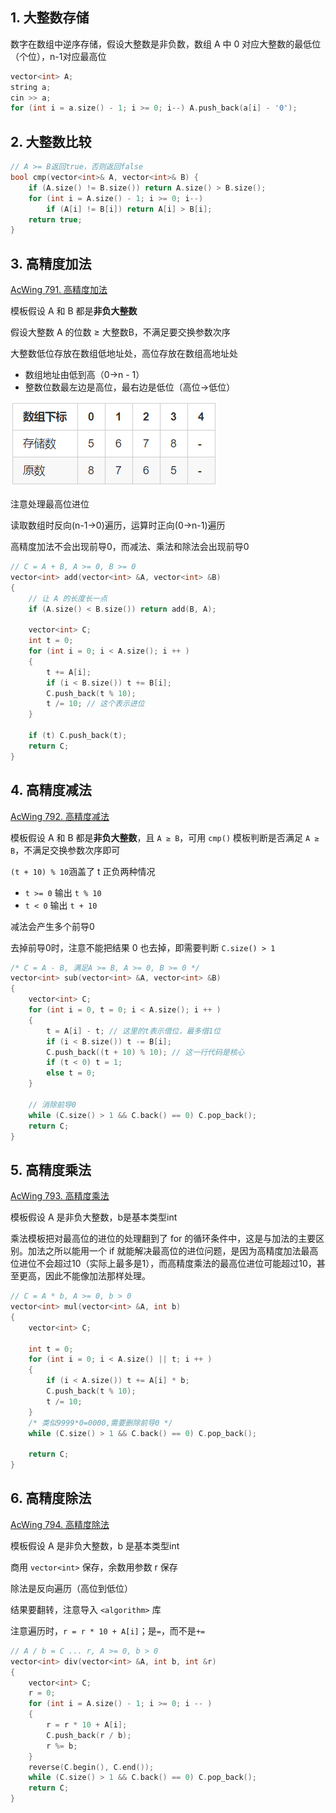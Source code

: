 ## 1. 大整数存储

数字在数组中逆序存储，假设大整数是非负数，数组 A 中 0 对应大整数的最低位（个位），n-1对应最高位

```cpp
vector<int> A;
string a;
cin >> a;
for (int i = a.size() - 1; i >= 0; i--) A.push_back(a[i] - '0');
```

## 2. 大整数比较

```cpp
// A >= B返回true，否则返回false
bool cmp(vector<int>& A, vector<int>& B) {
    if (A.size() != B.size()) return A.size() > B.size();
    for (int i = A.size() - 1; i >= 0; i--) 
        if (A[i] != B[i]) return A[i] > B[i];
    return true;
}
```

## 3. 高精度加法

[AcWing 791. 高精度加法](https://www.acwing.com/problem/content/793/)

模板假设 A 和 B 都是**非负大整数**

假设大整数 A 的位数 ≥ 大整数B，不满足要交换参数次序

大整数低位存放在数组低地址处，高位存放在数组高地址处
+ 数组地址由低到高（0→n - 1）
+ 整数位数最左边是高位，最右边是低位（高位→低位）

![image-20210502142221316](assets/image-20210502142221316.png)

注意处理最高位进位

读取数组时反向(n-1→0)遍历，运算时正向(0→n-1)遍历

高精度加法不会出现前导0，而减法、乘法和除法会出现前导0

```cpp
// C = A + B, A >= 0, B >= 0
vector<int> add(vector<int> &A, vector<int> &B)
{
    // 让 A 的长度长一点
    if (A.size() < B.size()) return add(B, A);

    vector<int> C;
    int t = 0;
    for (int i = 0; i < A.size(); i ++ )
    {
        t += A[i];
        if (i < B.size()) t += B[i];
        C.push_back(t % 10);
        t /= 10; // 这个表示进位
    }

    if (t) C.push_back(t);
    return C;
}
```

## 4. 高精度减法

[AcWing 792. 高精度减法](https://www.acwing.com/problem/content/submission/794/)

模板假设 A 和 B 都是**非负大整数**，且 `A ≥ B`，可用 `cmp()` 模板判断是否满足 `A ≥ B`，不满足交换参数次序即可

`(t + 10) % 10`涵盖了 t 正负两种情况

+ `t >= 0` 输出 `t % 10`
+ `t < 0` 输出 `t + 10`

减法会产生多个前导0

去掉前导0时，注意不能把结果 0 也去掉，即需要判断 `C.size() > 1`

```cpp
/* C = A - B, 满足A >= B, A >= 0, B >= 0 */
vector<int> sub(vector<int> &A, vector<int> &B)
{
    vector<int> C;
    for (int i = 0, t = 0; i < A.size(); i ++ )
    {
        t = A[i] - t; // 这里的t表示借位，最多借1位
        if (i < B.size()) t -= B[i];
        C.push_back((t + 10) % 10); // 这一行代码是核心
        if (t < 0) t = 1;
        else t = 0;
    }

    // 消除前导0
    while (C.size() > 1 && C.back() == 0) C.pop_back(); 
    return C;
}
```

## 5. 高精度乘法

[AcWing 793. 高精度乘法](https://www.acwing.com/problem/content/795/)

模板假设 A 是非负大整数，b是基本类型int

乘法模板把对最高位的进位的处理翻到了 for 的循环条件中，这是与加法的主要区别。加法之所以能用一个 if 就能解决最高位的进位问题，是因为高精度加法最高位进位不会超过10（实际上最多是1），而高精度乘法的最高位进位可能超过10，甚至更高，因此不能像加法那样处理。

```cpp
// C = A * b, A >= 0, b > 0
vector<int> mul(vector<int> &A, int b)
{
    vector<int> C;

    int t = 0;
    for (int i = 0; i < A.size() || t; i ++ )
    {
        if (i < A.size()) t += A[i] * b;
        C.push_back(t % 10);
        t /= 10;
    }
	/* 类似9999*0=0000,需要删除前导0 */
    while (C.size() > 1 && C.back() == 0) C.pop_back();

    return C;
}
```

## 6. 高精度除法

[AcWing 794. 高精度除法](https://www.acwing.com/problem/content/796/)

模板假设 A 是非负大整数，b 是基本类型int

商用 `vector<int>` 保存，余数用参数 r 保存

除法是反向遍历（高位到低位）

结果要翻转，注意导入 `<algorithm>` 库

注意遍历时，`r = r * 10 + A[i]`；是`=`，而不是`+=`

```cpp
// A / b = C ... r, A >= 0, b > 0
vector<int> div(vector<int> &A, int b, int &r)
{
    vector<int> C;
    r = 0;
    for (int i = A.size() - 1; i >= 0; i -- )
    {
        r = r * 10 + A[i];
        C.push_back(r / b);
        r %= b;
    }
    reverse(C.begin(), C.end());
    while (C.size() > 1 && C.back() == 0) C.pop_back();
    return C;
}
```





